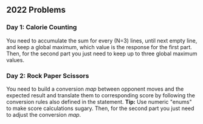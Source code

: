 ## 2022 Problems

### Day 1: Calorie Counting

You need to accumulate the sum for every (N=3) lines, until next empty line, and keep a global maximum, which value is 
the response for the first part. Then, for the second part you just need to keep up to three global maximum values.

### Day 2: Rock Paper Scissors

You need to build a conversion _map_ between opponent moves and the expected result and translate them to corresponding
score by following the conversion rules also defined in the statement. **Tip:** Use numeric "enums" to make score
calculations sugary. Then, for the second part you just need to adjust the conversion _map_.
